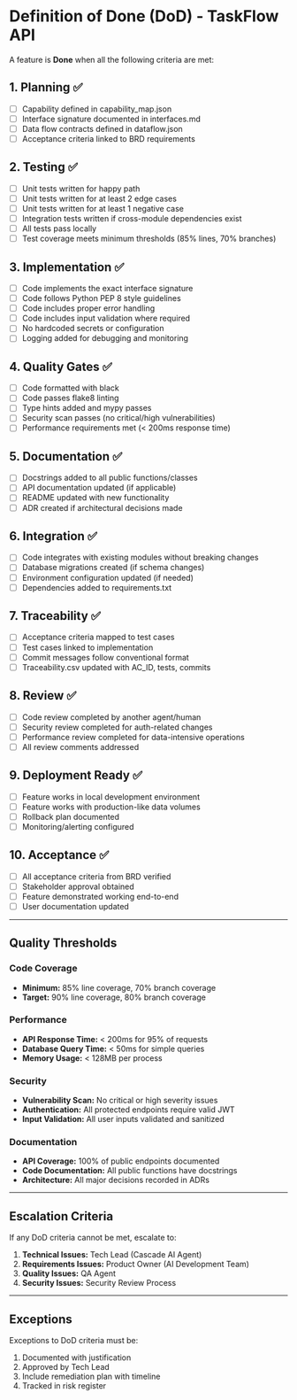 # Definition of Done (DoD) - TaskFlow API

A feature is **Done** when all the following criteria are met:

## 1. Planning ✅
- [ ] Capability defined in capability_map.json
- [ ] Interface signature documented in interfaces.md
- [ ] Data flow contracts defined in dataflow.json
- [ ] Acceptance criteria linked to BRD requirements

## 2. Testing ✅
- [ ] Unit tests written for happy path
- [ ] Unit tests written for at least 2 edge cases
- [ ] Unit tests written for at least 1 negative case
- [ ] Integration tests written if cross-module dependencies exist
- [ ] All tests pass locally
- [ ] Test coverage meets minimum thresholds (85% lines, 70% branches)

## 3. Implementation ✅
- [ ] Code implements the exact interface signature
- [ ] Code follows Python PEP 8 style guidelines
- [ ] Code includes proper error handling
- [ ] Code includes input validation where required
- [ ] No hardcoded secrets or configuration
- [ ] Logging added for debugging and monitoring

## 4. Quality Gates ✅
- [ ] Code formatted with black
- [ ] Code passes flake8 linting
- [ ] Type hints added and mypy passes
- [ ] Security scan passes (no critical/high vulnerabilities)
- [ ] Performance requirements met (< 200ms response time)

## 5. Documentation ✅
- [ ] Docstrings added to all public functions/classes
- [ ] API documentation updated (if applicable)
- [ ] README updated with new functionality
- [ ] ADR created if architectural decisions made

## 6. Integration ✅
- [ ] Code integrates with existing modules without breaking changes
- [ ] Database migrations created (if schema changes)
- [ ] Environment configuration updated (if needed)
- [ ] Dependencies added to requirements.txt

## 7. Traceability ✅
- [ ] Acceptance criteria mapped to test cases
- [ ] Test cases linked to implementation
- [ ] Commit messages follow conventional format
- [ ] Traceability.csv updated with AC_ID, tests, commits

## 8. Review ✅
- [ ] Code review completed by another agent/human
- [ ] Security review completed for auth-related changes
- [ ] Performance review completed for data-intensive operations
- [ ] All review comments addressed

## 9. Deployment Ready ✅
- [ ] Feature works in local development environment
- [ ] Feature works with production-like data volumes
- [ ] Rollback plan documented
- [ ] Monitoring/alerting configured

## 10. Acceptance ✅
- [ ] All acceptance criteria from BRD verified
- [ ] Stakeholder approval obtained
- [ ] Feature demonstrated working end-to-end
- [ ] User documentation updated

---

## Quality Thresholds

### Code Coverage
- **Minimum:** 85% line coverage, 70% branch coverage
- **Target:** 90% line coverage, 80% branch coverage

### Performance
- **API Response Time:** < 200ms for 95% of requests
- **Database Query Time:** < 50ms for simple queries
- **Memory Usage:** < 128MB per process

### Security
- **Vulnerability Scan:** No critical or high severity issues
- **Authentication:** All protected endpoints require valid JWT
- **Input Validation:** All user inputs validated and sanitized

### Documentation
- **API Coverage:** 100% of public endpoints documented
- **Code Documentation:** All public functions have docstrings
- **Architecture:** All major decisions recorded in ADRs

---

## Escalation Criteria

If any DoD criteria cannot be met, escalate to:
1. **Technical Issues:** Tech Lead (Cascade AI Agent)
2. **Requirements Issues:** Product Owner (AI Development Team)  
3. **Quality Issues:** QA Agent
4. **Security Issues:** Security Review Process

---

## Exceptions

Exceptions to DoD criteria must be:
1. Documented with justification
2. Approved by Tech Lead
3. Include remediation plan with timeline
4. Tracked in risk register
